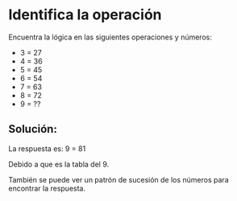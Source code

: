 # Identifica la operación

Encuentra la lógica en las siguientes operaciones y números: 

- 3 = 27
- 4 = 36
- 5 = 45
- 6 = 54
- 7 = 63
- 8 = 72
- 9 = ??

## Solución: 

La respuesta es: 9 = 81

Debido a que es la tabla del 9.

También se puede ver un patrón de sucesión de los números para encontrar la respuesta.